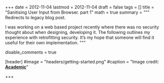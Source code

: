 +++
date = 2012-11-04
lastmod = 2012-11-04
draft = false
tags = []
title = "Sanitising User Input from Browser. part 1"
math = true
summary = """
Redirects to legacy blog post.

I was working on a web based project recently where there was no security thought about when designing, developing it. The following outlines my experience with retrofitting security. It’s my hope that someone will find it useful for their own implementation.
"""

disable_comments = true

[header]
#image = "headers/getting-started.png"
#caption = "Image credit: [**Academic**](https://github.com/gcushen/hugo-academic/)"

+++

<html>
  <head>
    <title>Sanitising User Input from Browser. part 1</title>
    <link rel="canonical" href="https://binarymist.wordpress.com/2012/11/04/sanitising-user-input-from-browser-part-1/"/>
    <meta http-equiv="content-type" content="text/html; charset=utf-8"/>
    <meta http-equiv="refresh" content="2; url=https://binarymist.wordpress.com/2012/11/04/sanitising-user-input-from-browser-part-1/"/>
  </head>
</html>
